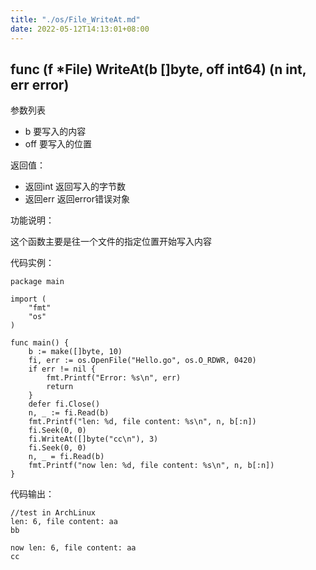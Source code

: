 ```yaml
---
title: "./os/File_WriteAt.md"
date: 2022-05-12T14:13:01+08:00
---
```

## func (f *File) WriteAt(b []byte, off int64) (n int, err error)

参数列表

- b 要写入的内容
- off 要写入的位置

返回值：

- 返回int 返回写入的字节数
- 返回err 返回error错误对象

功能说明：

这个函数主要是往一个文件的指定位置开始写入内容

代码实例：

    package main

    import (
        "fmt"
        "os"
    )

    func main() {
        b := make([]byte, 10)
        fi, err := os.OpenFile("Hello.go", os.O_RDWR, 0420)
        if err != nil {
            fmt.Printf("Error: %s\n", err)
            return
        }
        defer fi.Close()
        n, _ := fi.Read(b)
        fmt.Printf("len: %d, file content: %s\n", n, b[:n])
        fi.Seek(0, 0)
        fi.WriteAt([]byte("cc\n"), 3)
        fi.Seek(0, 0)
        n, _ = fi.Read(b)
        fmt.Printf("now len: %d, file content: %s\n", n, b[:n])
    }

代码输出：

    //test in ArchLinux
    len: 6, file content: aa
    bb

    now len: 6, file content: aa
    cc
